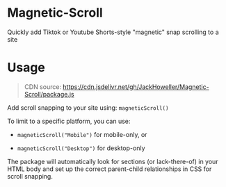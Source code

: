 # Magnetic-Scroll
Quickly add Tiktok or Youtube Shorts-style "magnetic" snap scrolling to a site

# Usage
> CDN source: https://cdn.jsdelivr.net/gh/JackHoweller/Magnetic-Scroll/package.js

Add scroll snapping to your site using:
`magneticScroll()`

To limit to a specific platform, you can use:

- `magneticScroll("Mobile")` for mobile-only, or

- `magneticScroll("Desktop")` for desktop-only

The package will automatically look for sections (or lack-there-of) in your HTML body and set up the correct parent-child relationships in CSS for scroll snapping.
